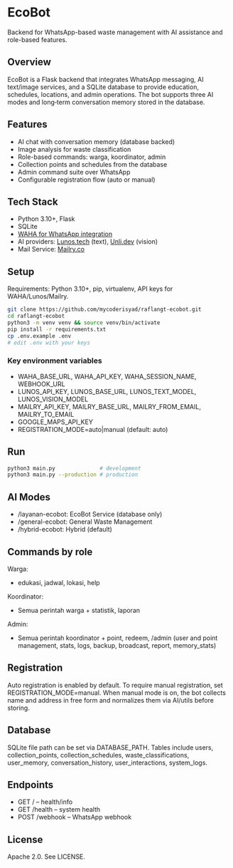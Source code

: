 # EcoBot

Backend for WhatsApp-based waste management with AI assistance and role-based features.

## Overview

EcoBot is a Flask backend that integrates WhatsApp messaging, AI text/image services, and a SQLite database to provide education, schedules, locations, and admin operations. The bot supports three AI modes and long‑term conversation memory stored in the database.

## Features

- AI chat with conversation memory (database backed)
- Image analysis for waste classification
- Role-based commands: warga, koordinator, admin
- Collection points and schedules from the database
- Admin command suite over WhatsApp
- Configurable registration flow (auto or manual)

## Tech Stack

- Python 3.10+, Flask
- SQLite
- [WAHA for WhatsApp integration](https://waha.devlike.pro/)
- AI providers: [Lunos.tech](https://lunos.tech/) (text), [Unli.dev](https://unli.dev/) (vision)
- Mail Service: [Mailry.co](https://mailry.co/)

## Setup

Requirements: Python 3.10+, pip, virtualenv, API keys for WAHA/Lunos/Mailry.

```bash
git clone https://github.com/mycoderisyad/raflangt-ecobot.git
cd raflangt-ecobot
python3 -m venv venv && source venv/bin/activate
pip install -r requirements.txt
cp .env.example .env
# edit .env with your keys
```

### Key environment variables

- WAHA_BASE_URL, WAHA_API_KEY, WAHA_SESSION_NAME, WEBHOOK_URL
- LUNOS_API_KEY, LUNOS_BASE_URL, LUNOS_TEXT_MODEL, LUNOS_VISION_MODEL
- MAILRY_API_KEY, MAILRY_BASE_URL, MAILRY_FROM_EMAIL, MAILRY_TO_EMAIL
- GOOGLE_MAPS_API_KEY
- REGISTRATION_MODE=auto|manual (default: auto)

## Run

```bash
python3 main.py              # development
python3 main.py --production # production
```

## AI Modes

- /layanan-ecobot: EcoBot Service (database only)
- /general-ecobot: General Waste Management
- /hybrid-ecobot: Hybrid (default)

## Commands by role

Warga:
- edukasi, jadwal, lokasi, help

Koordinator:
- Semua perintah warga + statistik, laporan

Admin:
- Semua perintah koordinator + point, redeem, /admin (user and point management, stats, logs, backup, broadcast, report, memory_stats)

## Registration

Auto registration is enabled by default. To require manual registration, set REGISTRATION_MODE=manual. When manual mode is on, the bot collects name and address in free form and normalizes them via AI/utils before storing.

## Database

SQLite file path can be set via DATABASE_PATH. Tables include users, collection_points, collection_schedules, waste_classifications, user_memory, conversation_history, user_interactions, system_logs.

## Endpoints

- GET /           – health/info
- GET /health     – system health
- POST /webhook   – WhatsApp webhook

## License

Apache 2.0. See LICENSE.
